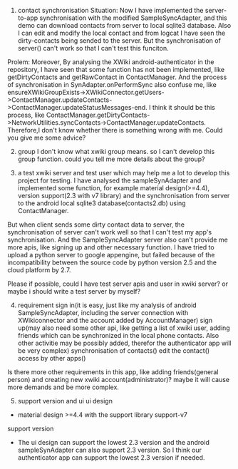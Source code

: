 1. contact synchronisation
Situation: 
Now I have implemented the server-to-app synchronisation with the modified SampleSyncAdapter, and this demo can download contacts from server to local sqlite3 database.  Also I can edit and modify the local contact and from logcat I have seen the dirty-contacts being sended to the server. But the synchronisation of server() can't work so that I can't test this funciton.

Prolem:
Moreover, By analysing the XWiki android-authenticator in the repository, I have seen that some function has not been implemented, like getDirtyContacts and getRawContact in ContactManager. And the process of synchronisation in SynAdapter.onPerformSync also confuse me, like ensureXWikiGroupExists->XWikiConnector.getUsers->ContactManager.updateContacts->ContactManager.updateStatusMessages-end. I think it should be this process, like ContactManager.getDirtyContacts->NetworkUtilities.syncContacts->ContactManager.updateContacts. Therefore,I don't know whether there is something wrong with me. Could you give me some advice? 


2. group
I don't know what xwiki group means. so I can't develop this group function. could you tell me more details about the group? 

3. a test xwiki server and test user which may help me a lot to develop this project for testing.
I have analysed the sampleSynAdapter and implemented some function, for example material design(>=4.4), version support(2.3 with v7 library) and the synchronisation from server to the android local sqlite3 database(contacts2.db) using ContactManager. 

But when client sends some dirty contact data to server, the synchronisation of server can't work well so that I can't test my app's synchronisation. And the SampleSyncAdapter server also can't provide me more apis, like signing up and other necessary function. I have tried to upload a python server to google appengine, but failed because of the incompatibility between the source code by python version 2.5 and the cloud platform by 2.7. 

Please if possible, could I have test server apis and user in xwiki server? or maybe i should write a test server by myself? 

4. requirement
sign in(it is easy, just like my analysis of android SampleSyncAdapter, including the server connection with XWikiconnector and the account added by AccountManager)
sign up(may also need some other api, like getting a list of xwiki user, adding friends which can be synchronized in the local phone contacts. Also other activitie may be possibly added, therefor the authenticator app will be very complex)
synchronisation of contacts()
edit the contact()
access by other apps()

Is there more other requirements in this app, like adding friends(general person) and creating new xwiki account(administrator)?  maybe it will cause more demands and be more complex.  


5. support version and ui
ui design 
* material design >=4.4 with the support library support-v7

support version
* The ui design can support the lowest 2.3 version and the android sampleSynAdapter can also support 2.3 version. So I think our authenticator app can support the lowest 2.3 version if needed.





